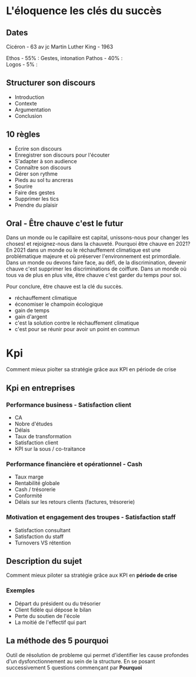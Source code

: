 # L'éloquence les clés du succès

## Dates
Cicéron - 63 av jc
Martin Luther King - 1963

Ethos - 55% : Gestes, intonation
Pathos - 40% :  
Logos - 5% :

## Structurer son discours
- Introduction
- Contexte
- Argumentation
- Conclusion

## 10 règles
- Écrire son discours
- Enregistrer son discours pour l'écouter
- S'adapter à son audience
- Connaître son discours
- Gérer son rythme
- Pieds au sol tu ancreras
- Sourire
- Faire des gestes
- Supprimer les tics
- Prendre du plaisir

## Oral - Être chauve c'est le futur

Dans un monde ou le capillaire est capital, unissons-nous pour changer les choses!
et rejoignez-nous dans la chauveté. 
Pourquoi être chauve en 2021? En 2021 dans un monde ou le réchauffement climatique est
une problématique majeure et où préserver l'environnement est primordiale. Dans un monde
ou devons faire face, au défi, de la discrimination, devenir chauve c'est supprimer
les discriminations de coiffure.
Dans un monde où tous va de plus en plus vite, être chauve c'est garder du temps pour soi.

Pour conclure, être chauve est la clé du succès.


- réchauffement climatique
- économiser le champoin écologique
- gain de temps
- gain d'argent
- c'est la solution contre le réchauffement climatique
- c'est pour se réunir pour avoir un point en commun

# Kpi

Comment mieux piolter sa stratégie grâce aux KPI en période de crise

## Kpi en entreprises

### Performance business - Satisfaction client
- CA
- Nobre d'études
- Délais
- Taux de transformation
- Satisfaction client
- KPI sur la sous / co-traitance

### Performance financière et opérationnel - Cash
- Taux marge
- Rentabilité globale
- Cash / trésorerie
- Conformité
- Délais sur les retours clients (factures, trésorerie)

### Motivation et engagement des troupes - Satisfaction staff
- Satisfaction consultant
- Satisfaction du staff
- Turnovers VS rétention


## Description du sujet
Comment mieux piloter sa stratégie grâce aux KPI en **période de crise**
### Exemples
- Départ du président ou du trésorier
- Client fidèle qui dépose le bilan
- Perte du soutien de l'école
- La moitié de l'effectif qui part

## La méthode des 5 pourquoi
Outil de résolution de probleme qui permet d'identifier les cause profondes d'un dysfonctionnement au sein de la structure.
En se posant successivement 5 questions commençant par **Pourquoi**
